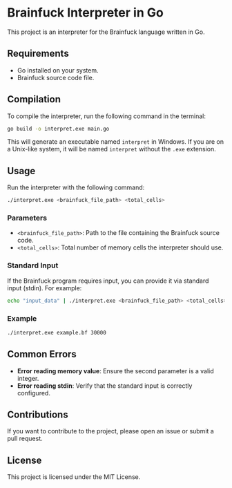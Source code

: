 # Brainfuck Interpreter in Go

This project is an interpreter for the Brainfuck language written in Go.

## Requirements

- Go installed on your system.
- Brainfuck source code file.

## Compilation

To compile the interpreter, run the following command in the terminal:

```bash
go build -o interpret.exe main.go
```

This will generate an executable named `interpret` in Windows. If you are on a Unix-like system, it will be named `interpret` without the `.exe` extension.

## Usage

Run the interpreter with the following command:

```bash
./interpret.exe <brainfuck_file_path> <total_cells>
```

### Parameters

- `<brainfuck_file_path>`: Path to the file containing the Brainfuck source code.
- `<total_cells>`: Total number of memory cells the interpreter should use.

### Standard Input

If the Brainfuck program requires input, you can provide it via standard input (stdin). For example:

```bash
echo "input_data" | ./interpret.exe <brainfuck_file_path> <total_cells>
```

### Example

```bash
./interpret.exe example.bf 30000
```

## Common Errors

- **Error reading memory value**: Ensure the second parameter is a valid integer.
- **Error reading stdin**: Verify that the standard input is correctly configured.

## Contributions

If you want to contribute to the project, please open an issue or submit a pull request.

## License

This project is licensed under the MIT License.
